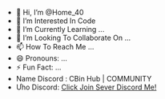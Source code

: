 - 👋 Hi, I’m @Home_40
- 👀 I’m Interested In Code
- 🌱 I’m Currently Learning ...
- 💞️ I’m Looking To Collaborate On ...
- 📫 How To Reach Me ...
- 😄 Pronouns: ...
- ⚡ Fun Fact: ...
- Name Discord : CBin Hub | COMMUNITY
- Ưho Discord: [Click Join Sever Discord Me!](https://discord.gg/bRbQuQYc)
<!---
thk-bin/thk-bin is a ✨ special ✨ repository because its `README.md` (this file) appears on your GitHub profile.
You can click the Preview link to take a look at your changes.
--->

